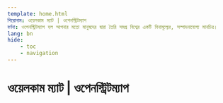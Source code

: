 ```yaml
---
template: home.html
শিরোনাম: ওয়েলকাম ম্যাট | ওপেনস্ট্রিটম্যাপ
বর্ণনা: ওপেনস্ট্রিটম্যাপ হল আপনার মতো মানুষদের দ্বারা তৈরি সমগ্র বিশ্বের একটি বিনামূল্যের, সম্পাদনাযোগ্য মানচিত্র।
lang: bn
hide:
    - toc
    - navigation
---
```


# ওয়েলকাম ম্যাট | ওপেনস্ট্রিটম্যাপ

<!-- (1) { .annotate }

1. [:simple-openstreetmap: OpenStreetMap](https://www.openstreetmap.org){:target="_blank"} সম্প্রদায় এবং [Foundation](https://osmfoundation.org){:target="_blank"} এর জন্য আপনাকে স্বাগতম। OpenStreetMap হল বিশ্বের বিনামূল্যে এবং সম্পাদনাযোগ্য মানচিত্র, যা একটি বিশাল আন্তর্জাতিক সম্প্রদায় দ্বারা তৈরি এবং রক্ষণাবেক্ষণ করা হয়। যে কেউ একটি অ্যাকাউন্ট তৈরি করতে পারে এবং কয়েক মিনিটের মধ্যে [OpenStreetMap](https://www.openstreetmap.org){:target="_blank"} এ সম্পাদনা শুরু করতে পারে।

এই নির্দেশিকাগুলি [Creative Commons Attribution-ShareAlike 2.0 Generic License :fontawesome-brands-creative-commons-by:](http://creativecommons.org/licenses/by-sa/2.0/){:target="_blank"} এর অধীনে লাইসেন্সপ্রাপ্ত, যদি আপনি এই বিষয়ে অবদান রাখতে চান বা কোনও প্রতিক্রিয়া জানাতে চান, তাহলে অনুগ্রহ করে এই [repository](https://github.com/osmfoundation/welcome-mat/issues){:target="_blank"} এ একটি সমস্যা উত্থাপন করতে দ্বিধা করবেন না।
-->
<!-- স্ক্রিনশটগুলি https://youtu.be/Phwrgb16oEM থেকে নেওয়া হয়েছে -->
